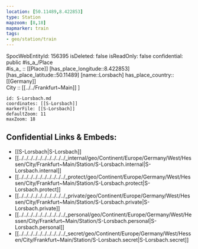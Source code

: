 ```yaml
---
location: [50.11489,8.422853] 
type: Station 
mapzoom: [8,18] 
mapmarker: train 
tags:
- geo/station/train
---
```

SpocWebEntityId: 156395
isDeleted: false
isReadOnly: false
confidential: public
#is_a_/Place  
#is_a_ :: [[Place]] 
[has_place_longitude::8.422853] 
[has_place_latitude::50.11489] 
[name::Lorsbach] 
has_place_country:: [[Germany]]  
City :: [[../../Frankfurt~Main]] ] 


```leaflet
id: S-Lorsbach.md
coordinates: [[S-Lorsbach]] 
markerFile: [[S-Lorsbach]] 
defaultZoom: 11 
maxZoom: 18
```


## Confidential Links & Embeds: 
- [[S-Lorsbach|S-Lorsbach]] 
- [[../../../../../../../../../../_internal/geo/Continent/Europe/Germany/West/Hessen/City/Frankfurt~Main/Station/S-Lorsbach.internal|S-Lorsbach.internal]] 
- [[../../../../../../../../../../_protect/geo/Continent/Europe/Germany/West/Hessen/City/Frankfurt~Main/Station/S-Lorsbach.protect|S-Lorsbach.protect]] 
- [[../../../../../../../../../../_private/geo/Continent/Europe/Germany/West/Hessen/City/Frankfurt~Main/Station/S-Lorsbach.private|S-Lorsbach.private]] 
- [[../../../../../../../../../../_personal/geo/Continent/Europe/Germany/West/Hessen/City/Frankfurt~Main/Station/S-Lorsbach.personal|S-Lorsbach.personal]] 
- [[../../../../../../../../../../_secret/geo/Continent/Europe/Germany/West/Hessen/City/Frankfurt~Main/Station/S-Lorsbach.secret|S-Lorsbach.secret]] 
